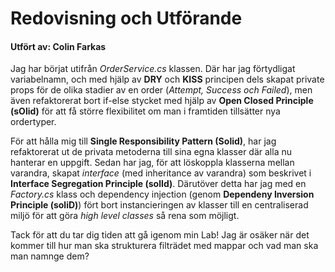 ﻿# Redovisning och Utförande

#### Utfört av: Colin Farkas

Jag har börjat utifrån *OrderService.cs* klassen. Där har jag förtydligat variabelnamn, och med hjälp av **DRY** och **KISS** principen dels skapat private props för de olika stadier av en order (*Attempt, Success och Failed*), men även refaktorerat bort if-else stycket med hjälp av **Open Closed Principle (sOlid)** för att få större flexibilitet om man i framtiden tillsätter nya ordertyper.

För att hålla mig till **Single Responsibility Pattern (Solid)**, har jag refaktorerat ut de privata metoderna till sina egna klasser där alla nu hanterar en uppgift. Sedan har jag, för att löskoppla klasserna mellan varandra, skapat *interface* (med inheritance av varandra) som beskrivet i **Interface Segregation Principle (solId)**. Därutöver detta har jag med en *Factory.cs* klass och dependency injection (genom **Dependeny Inversion Principle (soliD)**) fört bort instancieringen av klasser till en centraliserad miljö för att göra *high level classes* så rena som möjligt.

Tack för att du tar dig tiden att gå igenom min Lab!
Jag är osäker när det kommer till hur man ska strukturera filträdet med mappar och vad man ska man namnge dem?
